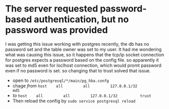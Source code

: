 # The server requested password-based authentication, but no password was provided

I was getting this issue working with postgres recently, the db has no password set and the table owner was set to my user. It had me wondering what was causing this issue, so it happens that the tcp/ip socket connection for postgres expects a password based on the config file. so apparently it was set to md5 even for loclhost connection, which would promt password even if no password is set. so changing that to trust solved that issue.

- open to `/etc/postgresql/*/main/pg_hba.confg`
- chage *from* ```host    all         all         127.0.0.1/32          md5```
- *to* ```host    all         all         127.0.0.1/32          trust```
- Then reload the config by `sudo service postgresql reload`